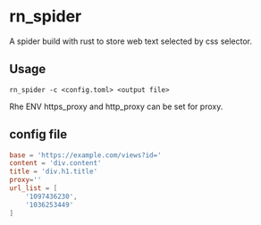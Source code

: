 # rn_spider 

A spider build with rust to store web text selected by css selector.

## Usage

```
rn_spider -c <config.toml> <output file>
```

Rhe ENV https_proxy and http_proxy can be set for proxy.

## config file

```toml
base = 'https://example.com/views?id='
content = 'div.content'
title = 'div.h1.title'
proxy=''
url_list = [
    '1097436230',
    '1036253449'
]
```
